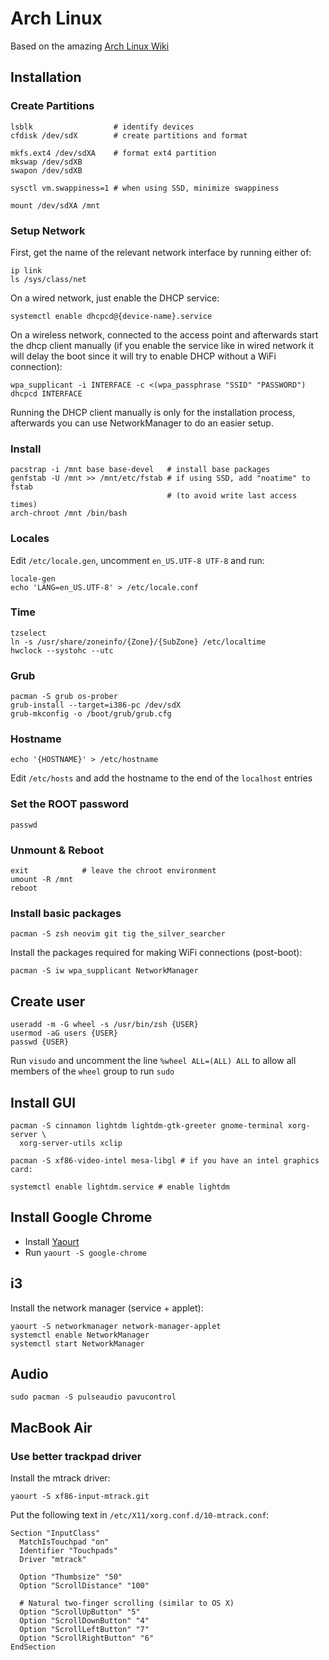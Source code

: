 Arch Linux
==========

Based on the amazing [Arch Linux Wiki](https://wiki.archlinux.org/index.php/Beginners%27_guide)

Installation
------------

### Create Partitions

```
lsblk                  # identify devices
cfdisk /dev/sdX        # create partitions and format

mkfs.ext4 /dev/sdXA    # format ext4 partition
mkswap /dev/sdXB
swapon /dev/sdXB

sysctl vm.swappiness=1 # when using SSD, minimize swappiness

mount /dev/sdXA /mnt
```

### Setup Network

First, get the name of the relevant network interface by running either of:

```
ip link
ls /sys/class/net
```

On a wired network, just enable the DHCP service:

```
systemctl enable dhcpcd@{device-name}.service

```

On a wireless network, connected to the access point and afterwards start the
dhcp client manually (if you enable the service like in wired network it will
delay the boot since it will try to enable DHCP without a WiFi connection):

```
wpa_supplicant -i INTERFACE -c <(wpa_passphrase "SSID" "PASSWORD")
dhcpcd INTERFACE

```

Running the DHCP client manually is only for the installation process,
afterwards you can use NetworkManager to do an easier setup.

### Install

```
pacstrap -i /mnt base base-devel   # install base packages
genfstab -U /mnt >> /mnt/etc/fstab # if using SSD, add "noatime" to fstab
                                   # (to avoid write last access times)
arch-chroot /mnt /bin/bash
```

### Locales

Edit `/etc/locale.gen`, uncomment `en_US.UTF-8 UTF-8` and run:

```
locale-gen
echo 'LANG=en_US.UTF-8' > /etc/locale.conf
```

### Time

```
tzselect
ln -s /usr/share/zoneinfo/{Zone}/{SubZone} /etc/localtime
hwclock --systohc --utc

```

### Grub

```
pacman -S grub os-prober
grub-install --target=i386-pc /dev/sdX
grub-mkconfig -o /boot/grub/grub.cfg
```

### Hostname

```
echo '{HOSTNAME}' > /etc/hostname
```

Edit `/etc/hosts` and add the hostname to the end of the `localhost` entries

### Set the ROOT password

```
passwd
```

### Unmount & Reboot

```
exit            # leave the chroot environment
umount -R /mnt
reboot
```

### Install basic packages

```
pacman -S zsh neovim git tig the_silver_searcher
```

Install the packages required for making WiFi connections (post-boot):

```
pacman -S iw wpa_supplicant NetworkManager
```

Create user
-----------

```
useradd -m -G wheel -s /usr/bin/zsh {USER}
usermod -aG users {USER}
passwd {USER}
```

Run `visudo` and uncomment the line `%wheel ALL=(ALL) ALL` to allow all members
of the `wheel` group to run `sudo`

Install GUI
-----------

```
pacman -S cinnamon lightdm lightdm-gtk-greeter gnome-terminal xorg-server \
  xorg-server-utils xclip

pacman -S xf86-video-intel mesa-libgl # if you have an intel graphics card:

systemctl enable lightdm.service # enable lightdm
```

Install Google Chrome
---------------------

* Install [Yaourt](https://archlinux.fr/yaourt-en)
* Run `yaourt -S google-chrome`

i3
---

Install the network manager (service + applet):

```
yaourt -S networkmanager network-manager-applet
systemctl enable NetworkManager
systemctl start NetworkManager
```

Audio
-----

```
sudo pacman -S pulseaudio pavucontrol
```


MacBook Air
-----------

### Use better trackpad driver

Install the mtrack driver:
```
yaourt -S xf86-input-mtrack.git
```

Put the following text in `/etc/X11/xorg.conf.d/10-mtrack.conf`:

```
Section "InputClass"
  MatchIsTouchpad "on"
  Identifier "Touchpads"
  Driver "mtrack"

  Option "Thumbsize" "50"
  Option "ScrollDistance" "100"

  # Natural two-finger scrolling (similar to OS X)
  Option "ScrollUpButton" "5"
  Option "ScrollDownButton" "4"
  Option "ScrollLeftButton" "7"
  Option "ScrollRightButton" "6"
EndSection
```
